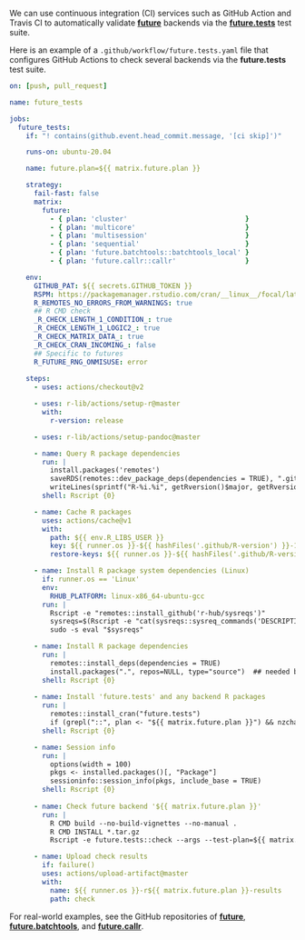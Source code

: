 <!--
%\VignetteIndexEntry{future.tests: Continuous Integration on GitHub Actions}
%\VignetteAuthor{Henrik Bengtsson}
%\VignetteKeyword{R}
%\VignetteKeyword{package}
%\VignetteKeyword{vignette}
%\VignetteKeyword{future}
%\VignetteKeyword{continuous integration}
%\VignetteKeyword{CI}
%\VignetteKeyword{GitHub Actions}
%\VignetteEngine{future.tests::selfonly}
-->

We can use continuous integration (CI) services such as GitHub Action and Travis CI to automatically validate **[future]** backends via the **[future.tests]** test suite.

Here is an example of a `.github/workflow/future.tests.yaml` file that configures GitHub Actions to check several backends via the **future.tests** test suite.

```yaml
on: [push, pull_request]

name: future_tests

jobs:
  future_tests:
    if: "! contains(github.event.head_commit.message, '[ci skip]')"    

    runs-on: ubuntu-20.04

    name: future.plan=${{ matrix.future.plan }}

    strategy:
      fail-fast: false
      matrix:
        future:
          - { plan: 'cluster'                             }
          - { plan: 'multicore'                           }
          - { plan: 'multisession'                        }
          - { plan: 'sequential'                          }
          - { plan: 'future.batchtools::batchtools_local' }
          - { plan: 'future.callr::callr'                 }

    env:
      GITHUB_PAT: ${{ secrets.GITHUB_TOKEN }}
      RSPM: https://packagemanager.rstudio.com/cran/__linux__/focal/latest
      R_REMOTES_NO_ERRORS_FROM_WARNINGS: true
      ## R CMD check
      _R_CHECK_LENGTH_1_CONDITION_: true
      _R_CHECK_LENGTH_1_LOGIC2_: true
      _R_CHECK_MATRIX_DATA_: true
      _R_CHECK_CRAN_INCOMING_: false
      ## Specific to futures
      R_FUTURE_RNG_ONMISUSE: error
      
    steps:
      - uses: actions/checkout@v2

      - uses: r-lib/actions/setup-r@master
        with:
          r-version: release

      - uses: r-lib/actions/setup-pandoc@master

      - name: Query R package dependencies
        run: |
          install.packages('remotes')
          saveRDS(remotes::dev_package_deps(dependencies = TRUE), ".github/depends.Rds", version = 2)
          writeLines(sprintf("R-%i.%i", getRversion()$major, getRversion()$minor), ".github/R-version")
        shell: Rscript {0}

      - name: Cache R packages
        uses: actions/cache@v1
        with:
          path: ${{ env.R_LIBS_USER }}
          key: ${{ runner.os }}-${{ hashFiles('.github/R-version') }}-1-${{ hashFiles('.github/depends.Rds') }}
          restore-keys: ${{ runner.os }}-${{ hashFiles('.github/R-version') }}-1-

      - name: Install R package system dependencies (Linux)
        if: runner.os == 'Linux'
        env:
          RHUB_PLATFORM: linux-x86_64-ubuntu-gcc
        run: |
          Rscript -e "remotes::install_github('r-hub/sysreqs')"
          sysreqs=$(Rscript -e "cat(sysreqs::sysreq_commands('DESCRIPTION'))")
          sudo -s eval "$sysreqs"

      - name: Install R package dependencies
        run: |
          remotes::install_deps(dependencies = TRUE)
          install.packages(".", repos=NULL, type="source")  ## needed by parallel workers
        shell: Rscript {0}
          
      - name: Install 'future.tests' and any backend R packages
        run: |
          remotes::install_cran("future.tests")
          if (grepl("::", plan <- "${{ matrix.future.plan }}") && nzchar(pkg <- sub("::.*", "", plan))) install.packages(pkg)
        shell: Rscript {0}

      - name: Session info
        run: |
          options(width = 100)
          pkgs <- installed.packages()[, "Package"]
          sessioninfo::session_info(pkgs, include_base = TRUE)
        shell: Rscript {0}
    
      - name: Check future backend '${{ matrix.future.plan }}'
        run: |
          R CMD build --no-build-vignettes --no-manual . 
          R CMD INSTALL *.tar.gz 
          Rscript -e future.tests::check --args --test-plan=${{ matrix.future.plan }}

      - name: Upload check results
        if: failure()
        uses: actions/upload-artifact@master
        with:
          name: ${{ runner.os }}-r${{ matrix.future.plan }}-results
          path: check
```

For real-world examples, see the GitHub repositories of [**future**](https://github.com/HenrikBengtsson/future), [**future.batchtools**](https://github.com/HenrikBengtsson/future.batchtools), and [**future.callr**](https://github.com/HenrikBengtsson/future.callr).

[R]: https://www.r-project.org
[future]: https://cran.r-project.org/package=future
[future.tests]: https://cran.r-project.org/package=future.tests
